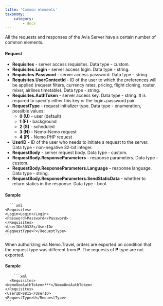 ```yaml
---
title: 'Common elements'
taxonomy:
    category:
        - docs
---
```


All the requests and responses of the Avia Server have a certain number of common elements.

#### Request
-   **Requisites** - server access requisites. Data type - custom. 
-   **Requisites.Login** - server access login. Data type - string.
-   **Requisites.Password** - server access password. Data type - string.
-   **Requisites.UserContextId** - ID of the user to which the preferences will be applied (request filters, currency rates, pricing, flight cloning, router, mixer, airlines timetable). Data type - string. 
-   **Requisites.AuthToken** - server access key. Data type - string. It is required to specify either this key or the login+password pair.
-   **RequestType** - request initializer type. Data type - enumeration, possible values: 
    -   **0 (U)** - user (default)
    -   **1 (F)** - background
    -   **2 (S)** - scheduled
    -   **3 (N)** - Nemo-Nemo request
    -   **4 (P)** - Nemo PHP request
-   **UserID** - ID of the user who needs to initiate a request to the server. Data type - non-negative 32-bit integer.
-   **RequestBody** - server request body. Data type - custom.
-   **RequestBody.ResponseParameters** - response parameters. Data type - custom.
-   **RequestBody.ResponseParameters.Language** - response language. Data type - string.
-   **RequestBody.ResponseParameters.SendStaticData** - whether to return statics in the response. Data type - bool.

#### Sample
      ```xml  
    <Requisites>
    <Login>Login</Login>
    <Password>Password</Password>
    </Requisites>
    <UserID>30328</UserID>
    <RequestType>P</RequestType>
    ```  
When authorizing via Nemo.Travel, orders are exported on condition that the request type was different from **P**. The requests of **P** type are not exported.
    
#### Sample

        ```xml    
      <Requisites>
    <NemoOneAuthToken>***</NemoOneAuthToken>
    </Requisites>
    <UserID>9815</UserID>
    <RequestType>U</RequestType>
    ```